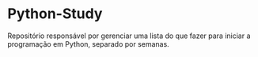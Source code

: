 # Python-Study
Repositório responsável por gerenciar uma lista do que fazer para iniciar a programação em Python, separado por semanas. 
